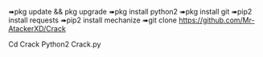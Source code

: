 ➠pkg update && pkg upgrade
➠pkg install python2
➠pkg install git
➠pip2 install requests
➠pip2 install mechanize
➠git clone https://github.com/Mr-AtackerXD/Crack

Cd Crack
Python2 Crack.py
